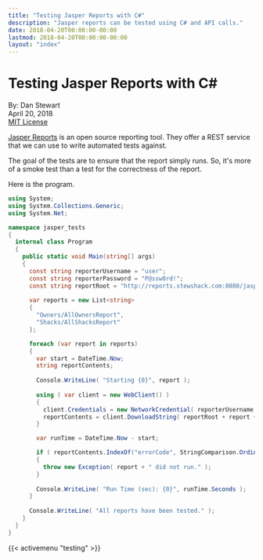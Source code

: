 ```yaml
---
title: "Testing Jasper Reports with C#"
description: "Jasper reports can be tested using C# and API calls."
date: 2018-04-20T00:00:00-00:00
lastmod: 2018-04-20T00:00:00-00:00
layout: "index"
---
```


# Testing Jasper Reports with C# #

By: Dan Stewart\
April 20, 2018\
[MIT License](https://mit-license.org)
       
[Jasper Reports](https://community.jaspersoft.com/) is an open source reporting tool. They offer a REST service that 
we can use to write automated tests against.

The goal of the tests are to ensure that the report simply runs. So, it's more of a smoke test than a test for the correctness of the report.

Here is the program.

```csharp
using System;
using System.Collections.Generic;
using System.Net;

namespace jasper_tests
{
  internal class Program
  {
    public static void Main(string[] args)
    {
      const string reporterUsername = "user";
      const string reporterPassword = "P@ssw0rd!";
      const string reportRoot = "http://reports.stewshack.com:8080/jasperserver/rest_v2/reports/";
      
      var reports = new List<string>
      {
        "Owners/AllOwnersReport",
        "Shacks/AllShacksReport"
      };

      foreach (var report in reports)
      {
        var start = DateTime.Now;
        string reportContents;
        
        Console.WriteLine( "Starting {0}", report );
        
        using ( var client = new WebClient() )
        {
          client.Credentials = new NetworkCredential( reporterUsername, reporterPassword );
          reportContents = client.DownloadString( reportRoot + report + ".csv" );
        }

        var runTime = DateTime.Now - start;

        if ( reportContents.IndexOf("errorCode", StringComparison.Ordinal) > 0 )
        {
          throw new Exception( report + " did not run." );
        }
        
        Console.WriteLine( "Run Time (sec): {0}", runTime.Seconds );
      }
      
      Console.WriteLine( "All reports have been tested." );
    }
  }
}
```

{{< activemenu "testing" >}}